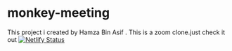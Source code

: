 # monkey-meeting
This project i created by Hamza Bin Asif . This is a zoom clone.just check it out
[![Netlify Status](https://api.netlify.com/api/v1/badges/dece3057-6393-40ed-8fe5-16ab9ffe39b5/deploy-status)](https://app.netlify.com/sites/monkeymeeting/deploys)
